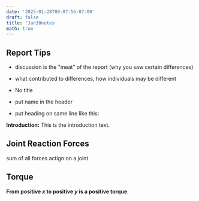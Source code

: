 ```yaml
---
date: '2025-01-28T09:07:56-07:00'
draft: false
title: 'Jan30notes'
math: true
---
```


## Report Tips

- discussion is the "meat" of the report (why you saw certain differences)
- what contributed to differences, how individuals may be different

- No title
- put name in the header
- put heading on same line like this:

**Introduction:** This is the introduction text.

## Joint Reaction Forces

sum of all forces actign on a joint

## Torque

**From positive $x$ to positive $y$ is a positive torque**.